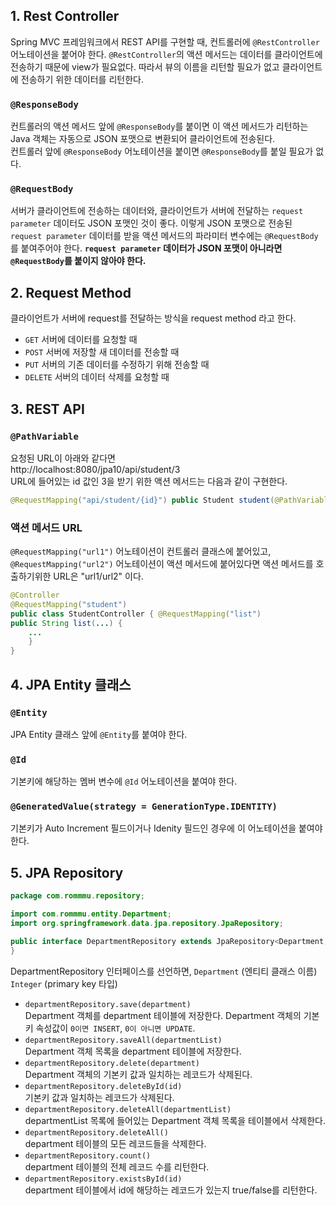 ## 1. Rest Controller
Spring MVC 프레임워크에서 REST API를 구현할 때, 컨트롤러에 `@RestController` 어노테이션을 붙어야 한다. `@RestController`의 액션 메서드는 데이터를 클라이언트에 전송하기 때문에 view가 필요없다. 따라서 뷰의 이름을 리턴할 필요가 없고 클라이언트에 전송하기 위한 데이터를 리턴한다.
### `@ResponseBody`
컨트롤러의 액션 메서드 앞에 `@ResponseBody`를 붙이면 이 액션 메서드가 리턴하는 Java 객체는 자동으로 JSON 포맷으로 변환되어 클라이언트에 전송된다. <br>
컨트롤러 앞에 `@ResponseBody` 어노테이션을 붙이면 `@ResponseBody`를 붙일 필요가 없다.
### `@RequestBody`
서버가 클라이언트에 전송하는 데이터와, 클라이언트가 서버에 전달하는 `request parameter` 데이터도 JSON 포맷인 것이 좋다. 이렇게 JSON 포맷으로 전송된 `request parameter` 데이터를 받을 액션 메서드의 파라미터 변수에는 `@RequestBody`를 붙여주어야 한다. **`request parameter` 데이터가 JSON 포맷이 아니라면 `@RequestBody`를 붙이지 않아야 한다.**

## 2. Request Method
클라이언트가 서버에 request를 전달하는 방식을 request method 라고 한다.
- `GET` 서버에 데이터를 요청할 때
- `POST` 서버에 저장할 새 데이터를 전송할 때
- `PUT` 서버의 기존 데이터를 수정하기 위해 전송할 때
- `DELETE` 서버의 데이터 삭제를 요청할 때

## 3. REST API
### `@PathVariable`
요청된 URL이 아래와 같다면 <br>
http://localhost:8080/jpa10/api/student/3
<br>
URL에 들어있는 id 값인 3을 받기 위한 액션 메서드는 다음과 같이 구현한다.

```java
@RequestMapping("api/student/{id}") public Student student(@PathVariable("id") int id)
```
### 액션 메서드 URL
`@RequestMapping("url1")` 어노테이션이 컨트롤러 클래스에 붙어있고, `@RequestMapping("url2")` 어노테이션이 액션 메서드에 붙어있다면 액션 메서드를 호출하기위한 URL은 "url1/url2" 이다.
```java
@Controller
@RequestMapping("student")
public class StudentController { @RequestMapping("list")
public String list(...) { 
    ...
    }
}
```
## 4. JPA Entity 클래스
### `@Entity`
JPA Entity 클래스 앞에 `@Entity`를 붙여야 한다.
### `@Id`
기본키에 해당하는 멤버 변수에 `@Id` 어노테이션을 붙여야 한다.
### `@GeneratedValue(strategy = GenerationType.IDENTITY)`
기본키가 Auto Increment 필드이거나 Idenity 필드인 경우에 이 어노테이션을 붙여야 한다.
## 5. JPA Repository
```java
package com.rommmu.repository;

import com.rommmu.entity.Department;
import org.springframework.data.jpa.repository.JpaRepository;

public interface DepartmentRepository extends JpaRepository<Department, Integer> {
}
```
DepartmentRepository 인터페이스를 선언하면, `Department` (엔티티 클래스 이름) `Integer` (primary key 타입)

- `departmentRepository.save(department)` <br> 
Department 객체를 department 테이블에 저장한다. Department 객체의 기본키 속성값이 `0이면 INSERT`, `0이 아니면 UPDATE`.
- `departmentRepository.saveAll(departmentList)` <br> 
Department 객체 목록을 department 테이블에 저장한다.
- `departmentRepository.delete(department)` <br>
Department 객체의 기본키 값과 일치하는 레코드가 삭제된다.
- `departmentRepository.deleteById(id)` <br>
기본키 값과 일치하는 레코드가 삭제된다.
- `departmentRepository.deleteAll(departmentList)` <br>
departmentList 목록에 들어있는 Department 객체 목록을 테이블에서 삭제한다.
- `departmentRepository.deleteAll()` <br>
department 테이블의 모든 레코드들을 삭제한다.
- `departmentRepository.count()` <br>
department 테이블의 전체 레코드 수를 리턴한다.
- `departmentRepository.existsById(id)` <br>
department 테이블에서 id에 해당하는 레코드가 있는지 true/false를 리턴한다.
